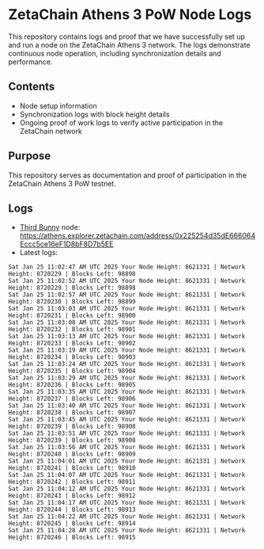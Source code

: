 # ZetaChain Athens 3 PoW Node Logs
This repository contains logs and proof that we have successfully set up and run a node on the ZetaChain Athens 3 network. The logs demonstrate continuous node operation, including synchronization details and performance.

## Contents
- Node setup information
- Synchronization logs with block height details
- Ongoing proof of work logs to verify active participation in the ZetaChain network

## Purpose
This repository serves as documentation and proof of participation in the ZetaChain Athens 3 PoW testnet.

## Logs

- [Third Bunny](https://thirdbunny.xyz/) node: https://athens.explorer.zetachain.com/address/0x225254d35dE666064Eccc5ce16eF1D8bF8D7b5EE
- Latest logs:
```
Sat Jan 25 11:02:47 AM UTC 2025 Your Node Height: 8621331 | Network Height: 8720229 | Blocks Left: 98898
Sat Jan 25 11:02:52 AM UTC 2025 Your Node Height: 8621331 | Network Height: 8720229 | Blocks Left: 98898
Sat Jan 25 11:02:57 AM UTC 2025 Your Node Height: 8621331 | Network Height: 8720230 | Blocks Left: 98899
Sat Jan 25 11:03:03 AM UTC 2025 Your Node Height: 8621331 | Network Height: 8720231 | Blocks Left: 98900
Sat Jan 25 11:03:08 AM UTC 2025 Your Node Height: 8621331 | Network Height: 8720232 | Blocks Left: 98901
Sat Jan 25 11:03:13 AM UTC 2025 Your Node Height: 8621331 | Network Height: 8720233 | Blocks Left: 98902
Sat Jan 25 11:03:19 AM UTC 2025 Your Node Height: 8621331 | Network Height: 8720234 | Blocks Left: 98903
Sat Jan 25 11:03:24 AM UTC 2025 Your Node Height: 8621331 | Network Height: 8720235 | Blocks Left: 98904
Sat Jan 25 11:03:29 AM UTC 2025 Your Node Height: 8621331 | Network Height: 8720236 | Blocks Left: 98905
Sat Jan 25 11:03:35 AM UTC 2025 Your Node Height: 8621331 | Network Height: 8720237 | Blocks Left: 98906
Sat Jan 25 11:03:40 AM UTC 2025 Your Node Height: 8621331 | Network Height: 8720238 | Blocks Left: 98907
Sat Jan 25 11:03:45 AM UTC 2025 Your Node Height: 8621331 | Network Height: 8720239 | Blocks Left: 98908
Sat Jan 25 11:03:51 AM UTC 2025 Your Node Height: 8621331 | Network Height: 8720239 | Blocks Left: 98908
Sat Jan 25 11:03:56 AM UTC 2025 Your Node Height: 8621331 | Network Height: 8720240 | Blocks Left: 98909
Sat Jan 25 11:04:01 AM UTC 2025 Your Node Height: 8621331 | Network Height: 8720241 | Blocks Left: 98910
Sat Jan 25 11:04:07 AM UTC 2025 Your Node Height: 8621331 | Network Height: 8720242 | Blocks Left: 98911
Sat Jan 25 11:04:12 AM UTC 2025 Your Node Height: 8621331 | Network Height: 8720243 | Blocks Left: 98912
Sat Jan 25 11:04:17 AM UTC 2025 Your Node Height: 8621331 | Network Height: 8720244 | Blocks Left: 98913
Sat Jan 25 11:04:22 AM UTC 2025 Your Node Height: 8621331 | Network Height: 8720245 | Blocks Left: 98914
Sat Jan 25 11:04:28 AM UTC 2025 Your Node Height: 8621331 | Network Height: 8720246 | Blocks Left: 98915
```
